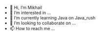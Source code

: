 - 👋 Hi, I’m Mikhail
- 👀 I’m interested in ...
- 🌱 I’m currently learning Java on Java_rush
- 💞️ I’m looking to collaborate on ...
- 📫 How to reach me ...

<!---
Solo83/Solo83 is a ✨ special ✨ repository because its `README.md` (this file) appears on your GitHub profile.
You can click the Preview link to take a look at your changes.
--->
